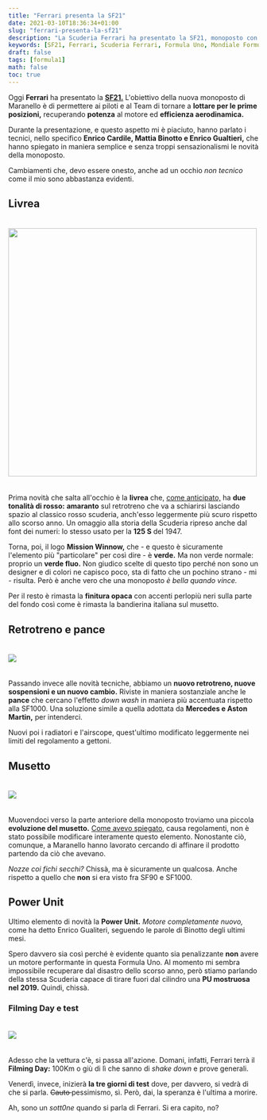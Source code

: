 ```yaml
---
title: "Ferrari presenta la SF21"
date: 2021-03-10T18:36:34+01:00
slug: "ferrari-presenta-la-sf21"
description: "La Scuderia Ferrari ha presentato la SF21, monoposto con la quale parteciperà al mondiale di Formula Uno 2021."
keywords: [SF21, Ferrari, Scuderia Ferrari, Formula Uno, Mondiale Formula Uno]
draft: false
tags: [formula1]
math: false
toc: true
---
```


Oggi **Ferrari** ha presentato la **[SF21.](https://protofra.me/blog/sf21-cosa-aspettarsi/)** L'obiettivo della nuova monoposto di Maranello è di permettere ai piloti e al Team di tornare a **lottare per le prime posizioni,** recuperando **potenza** al motore ed **efficienza aerodinamica.** 

Durante la presentazione, e questo aspetto mi è piaciuto, hanno parlato i tecnici, nello specifico **Enrico Cardile, Mattia Binotto e Enrico Gualtieri,** che hanno spiegato in maniera semplice e senza troppi sensazionalismi le novità della monoposto. 

Cambiamenti che, devo essere onesto, anche ad un occhio _non tecnico_ come il mio sono abbastanza evidenti. 


## Livrea

<img src="/images/blog/sf21-laterale.jpg" width="500" style="vertical-align:middle;margin:20px 0px"/>

Prima novità che salta all'occhio è la **livrea** che, [come anticipato,](https://protofra.me/blog/sf21-cosa-aspettarsi/) ha **due tonalità di rosso:** **amaranto** sul retrotreno che va a schiarirsi lasciando spazio al classico rosso scuderia, anch'esso leggermente più scuro rispetto allo scorso anno. Un omaggio alla storia della Scuderia ripreso anche dal font dei numeri: lo stesso usato per la **125 S** del 1947.

Torna, poi, il logo **Mission Winnow,** che - e questo è sicuramente l'elemento più "particolare" per così dire - è **verde.** Ma non verde normale: proprio un **verde fluo.** Non giudico scelte di questo tipo perché non sono un designer e di colori ne capisco poco, sta di fatto che un pochino strano - mi - risulta. Però è anche vero che una monoposto _è bella quando vince._

Per il resto è rimasta la **finitura opaca** con accenti perlopiù neri sulla parte del fondo così come è rimasta la bandierina italiana sul musetto. 

## Retrotreno e pance

<img src="/images/blog/sf21-retrotreno.jpg" style="vertical-align:middle;margin:20px 0px"/>

Passando invece alle novità tecniche, abbiamo un **nuovo retrotreno, nuove sospensioni e un nuovo cambio.** Riviste in maniera sostanziale anche le **pance** che cercano l'effetto _down wash_ in maniera più accentuata rispetto alla SF1000. Una soluzione simile a quella adottata da **Mercedes e Aston Martin,** per intenderci. 

Nuovi poi i radiatori e l'airscope, quest'ultimo modificato leggermente nei limiti del regolamento a gettoni. 

## Musetto

<img src="/images/blog/sf21-musetto.jpeg" style="vertical-align:middle;margin:20px 0px"/>

Muovendoci verso la parte anteriore della monoposto troviamo una piccola **evoluzione del musetto.** [Come avevo spiegato,](https://protofra.me/blog/sf21-cosa-aspettarsi/) causa regolamenti, non è stato possibile modificare interamente questo elemento. Nonostante ciò, comunque, a Maranello hanno lavorato cercando di affinare il prodotto partendo da ciò che avevano. 

_Nozze coi fichi secchi?_ Chissà, ma è sicuramente un qualcosa. Anche rispetto a quello che **non** si era visto fra SF90 e SF1000. 

## Power Unit


Ultimo elemento di novità la **Power Unit.** _Motore completamente nuovo,_ come ha detto Enrico Gualiteri, seguendo le parole di Binotto degli ultimi mesi. 

Spero davvero sia così perché è evidente quanto sia penalizzante **non** avere un motore performante in questa Formula Uno. Al momento mi sembra impossibile recuperare dal disastro dello scorso anno, però stiamo parlando della stessa Scuderia capace di tirare fuori dal cilindro una **PU mostruosa nel 2019.** Quindi, chissà.  

### Filming Day e test

<img src="/images/blog/sf21-anteriore.jpg" style="vertical-align:middle;margin:20px 0px"/>

Adesso che la vettura c'è, si passa all'azione. Domani, infatti, Ferrari terrà il **Filming Day:** 100Km o giù di lì che sanno di _shake down_ e prove generali. 

Venerdì, invece, inizierà **la tre giorni di test** dove, per davvero, si vedrà di che si parla. <s> Cauto </s> pessimismo, sì. Però, dai, la speranza è l'ultima a morire. 

Ah, sono un _sott0ne_ quando si parla di Ferrari. Si era capito, no?